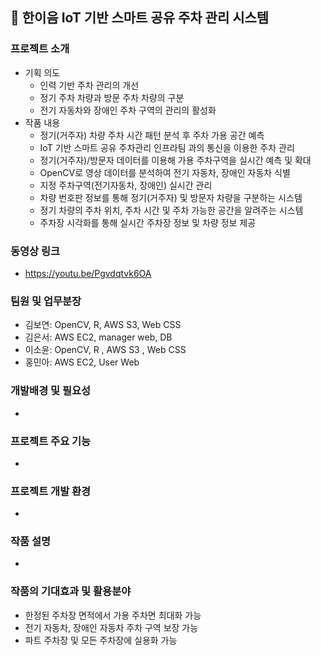 ## 🚙 한이음 IoT 기반 스마트 공유 주차 관리 시스템
### 프로젝트 소개
  - 기획 의도
    - 인력 기반 주차 관리의 개선
    - 정기 주차 차량과 방문 주차 차량의 구분
    - 전기 자동차와 장애인 주차 구역의 관리의 활성화
   - 작품 내용
	  - 정기(거주자) 차량 주차 시간 패턴 분석 후 주차 가용 공간 예측
	  - IoT 기반 스마트 공유 주차관리 인프라팀 과의 통신을 이용한 주차 관리
	  - 정기(거주자)/방문자 데이터를 이용해 가용 주차구역을 실시간 예측 및 확대
	  - OpenCV로 영상 데이터를 분석하여 전기 자동차, 장애인 자동차 식별
 	  - 지정 주차구역(전기자동차, 장애인) 실시간 관리
	  - 차량 번호판 정보를 통해 정기(거주자) 및 방문자 차량을 구분하는 시스템
	  - 정기 차량의 주차 위치, 주차 시간 및 주차 가능한 공간을 알려주는 시스템
	  - 주차장 시각화를 통해 실시간 주차장 정보 및 차량 정보 제공  
### 동영상 링크
  - https://youtu.be/Pgvdqtvk6OA
### 팀원 및 업무분장
  - 김보연: OpenCV, R, AWS S3, Web CSS
  - 김은서: AWS EC2, manager web, DB 
  - 이소윤: OpenCV, R , AWS S3 , Web CSS
  - 홍민아: AWS EC2, User Web
### 개발배경 및 필요성
  - 
### 프로젝트 주요 기능
  - 
### 프로젝트 개발 환경
-
### 작품 설명
- 
### 작품의 기대효과 및 활용분야
- 한정된 주차장 면적에서 가용 주차면 최대화 가능
- 전기 자동차, 장애인 자동차 주차 구역 보장 가능
- 파트 주차장 및 모든 주차장에 실용화 가능
